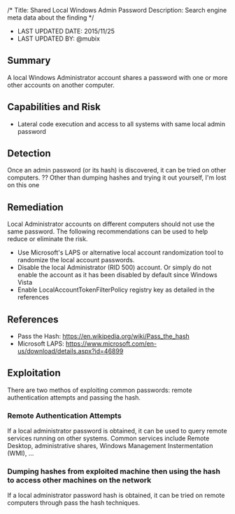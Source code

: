 /*
Title: Shared Local Windows Admin Password
Description: Search engine meta data about the finding
*/

- LAST UPDATED DATE: 2015/11/25
- LAST UPDATED BY: @mubix

## Summary

A local Windows Administrator account shares a password with one or more other accounts on another computer. 

## Capabilities and Risk

- Lateral code execution and access to all systems with same local admin password

## Detection

Once an admin password (or its hash) is discovered, it can be tried on other computers.
?? Other than dumping hashes and trying it out yourself, I'm lost on this one

## Remediation

Local Administrator accounts on different computers should not use the same password. The following recommendations can be used to help reduce or eliminate the risk.
- Use Microsoft's LAPS or alternative local account randomization tool to randomize the local account passwords.
- Disable the local Administrator (RID 500) account. Or simply do not enable the account as it has been disabled by default since Windows Vista 
- Enable LocalAccountTokenFilterPolicy registry key as detailed in the references


## References

- Pass the Hash: https://en.wikipedia.org/wiki/Pass_the_hash
- Microsoft LAPS: https://www.microsoft.com/en-us/download/details.aspx?id=46899

## Exploitation

There are two methos of exploiting common passwords: remote authentication attempts and passing the hash.

### Remote Authentication Attempts

If a local administrator password is obtained, it can be used to query remote services running on other systems. Common services include Remote Desktop, administrative shares, Windows Management Instermentation (WMI), ...

### Dumping hashes from exploited machine then using the hash to access other machines on the network
If a local administrator password hash is obtained, it can be tried on remote computers through pass the hash techniques.
```
```
